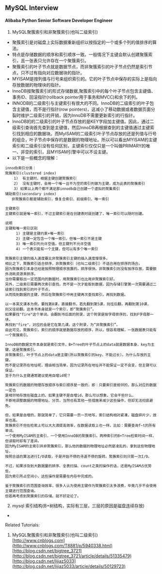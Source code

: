 ## MySQL Interview  
#### Alibaba Python Senior Software Developer Engineer  
1. MySQL聚簇索引和非聚簇索引(也叫二级索引)  
- 聚簇索引是对磁盘上实际数据重新组织以按指定的一个或多个列的值排序的算法。  
- 特点是存储数据的顺序和索引顺序一致。一般情况下主键会默认创建聚簇索引，且一张表只允许存在一个聚簇索引。  
- 聚簇索引的叶子节点就是数据节点，而非聚簇索引的叶子节点仍然是索引节点，只不过有指向对应数据块的指针。  
- MYISAM是按列值与行号来组织索引的。它的叶子节点中保存的实际上是指向存放数据的物理块的指针。  
- InnoDB按聚簇索引的形式存储数据,聚簇索引中的每个叶子节点包含主键值、事务ID、回滚指针(rollback pointer用于事务和MVCC)和余下的列。  
- INNODB的二级索引与主键索引有很大的不同。InnoDB的二级索引的叶子包含主键值，而不是行指针(row pointers)，这减小了移动数据或者数据页面分裂时维护二级索引的开销，因为InnoDB不需要更新索引的行指针。  
- InnoDB的的二级索引的叶子节点存放的是KEY字段加主键值。因此，通过二级索引查询首先查到是主键值，然后InnoDB再根据查到的主键值通过主键索引找到相应的数据块。而MyISAM的二级索引叶子节点存放的还是列值与行号的组合，叶子节点中保存的是数据的物理地址。所以可以看出MYISAM的主键索引和二级索引没有任何区别，主键索引仅仅只是一个叫做PRIMARY的唯一、非空的索引，且MYISAM引擎中可以不设主键。  
- 以下是一些概念的理解：  
```
innodb索引分类：
聚簇索引(clustered index)
    1)  有主键时，根据主键创建聚簇索引
    2)  没有主键时，会用一个唯一且不为空的索引列做为主键，成为此表的聚簇索引
    3) 如果以上两个都不满足那innodb自己创建一个虚拟的聚集索引
辅助索引(secondary index)
   非聚簇索引都是辅助索引，像复合索引、前缀索引、唯一索引
```
```
主键索引
主键索引就是唯一索引，不过主键索引是在创建表时就创建了，唯一索引可以随时创建。

说明
主键和唯一索引区别
     1) 主键是主键约束+唯一索引
     2) 主键一定包含一个唯一索引，但唯一索引不是主键
     3) 唯一索引列允许空值，但主键列不允许空值
     4) 一个表只能有一个主键，但可以有多个唯一索引
```
```
聚簇索引主键的插入速度要比非聚簇索引主键的插入速度慢很多。
相比之下，聚簇索引适合排序，非聚簇索引（也叫二级索引）不适合用在排序的场合。  
因为聚簇索引本身已经是按照物理顺序放置的，排序很快。非聚簇索引则没有按序存放，需要额外消耗资源来排序。  
当你需要取出一定范围内的数据时，用聚簇索引也比用非聚簇索引好。
另外，二级索引需要两次索引查找，而不是一次才能取到数据，因为存储引擎第一次需要通过二级索引找到索引的叶子节点，
从而找到数据的主键，然后在聚簇索引中用主键再次查找索引，再找到数据。
```
```
以一本英文课本为例，要找第8课，直接翻书，若先翻到第5课，则往后翻，再翻到第10课，
则又往前翻。这本书本身就是一个索引，即“聚簇索引”。
如果要找"fire"这个单词，会翻到书后面的附录，这个附录是按字母排序的，找到F字母那一块，
再找到"fire"，对应的会是它在第几课。这个附录，为“非聚簇索引”。
由此可见，聚簇索引，索引的顺序就是数据存放的顺序，所以，很容易理解，一张数据表只能有一个聚簇索引。

InnoDB的数据文件本身就是索引文件，B+Tree的叶子节点上的data就是数据本身，key为主键，这是聚簇索引。
非聚簇索引，叶子节点上的data是主键(所以聚簇索引的key，不能过长)。为什么存放的主键，
而不是记录所在地址呢，理由相当简单，因为记录所在地址并不能保证一定不会变，但主键可以保证。
至于为什么主键通常建议使用自增id呢？

聚簇索引的数据的物理存放顺序与索引顺序是一致的，即：只要索引是相邻的，那么对应的数据一定也
是相邻地存放在磁盘上的。如果主键不是自增id，那么可以想象，它会干些什么，
不断地调整数据的物理地址、分页，当然也有其他一些措施来减少这些操作，但却无法彻底避免。

但，如果是自增的，那就简单了，它只需要一页一页地写，索引结构相对紧凑，磁盘碎片少，效率也高。
聚簇索引不但在检索上可以大大滴提高效率，在数据读取上也一样。比如：需要查询f~t的所有单词。
一个使用MyISAM的主索引，一个使用InnoDB的聚簇索引。两种索引的B+Tree检索时间一样，但读取时却有了差异。
因为MyISAM的主索引并非聚簇索引，那么他的数据的物理地址必然是凌乱的，拿到这些物理地址，
按照合适的算法进行I/O读取，于是开始不停的寻道不停的旋转。聚簇索引则只需一次I/O。

不过，如果涉及到大数据量的排序、全表扫描、count之类的操作的话，还是MyISAM占优势些，
因为索引所占空间小，这些操作是需要在内存中完成的。

鉴于聚簇索引的范围查询效率，很多人认为使用主键作为聚簇索引太多浪费，毕竟几乎不会使用主键进行范围查询。
但若再考虑到聚簇索引的存储，就不好定论了。
```
2. mysql 索引结构(B+树结构，实际有三层，三层的原因是磁盘连续存放)  
- 



Related Tutorials:  
1. MySQL聚簇索引和非聚簇索引(也叫二级索引)   
[http://www.cnblogs.com](http://www.cnblogs.com/T8881/p/5940338.html)  
[http://blog.csdn.net/bigtree_3721](http://blog.csdn.net/bigtree_3721/article/details/51335479)  
[http://blog.csdn.net/lijiaz5033](http://blog.csdn.net/lijiaz5033/article/details/50129723)  
